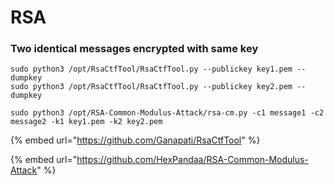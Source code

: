 # RSA

### Two identical messages encrypted with same key

```text
sudo python3 /opt/RsaCtfTool/RsaCtfTool.py --publickey key1.pem --dumpkey
sudo python3 /opt/RsaCtfTool/RsaCtfTool.py --publickey key2.pem --dumpkey

sudo python3 /opt/RSA-Common-Modulus-Attack/rsa-cm.py -c1 message1 -c2 message2 -k1 key1.pem -k2 key2.pem
```

{% embed url="https://github.com/Ganapati/RsaCtfTool" %}

{% embed url="https://github.com/HexPandaa/RSA-Common-Modulus-Attack" %}



